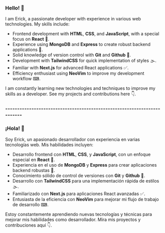 ### Hello! 👋

I am Erick, a passionate developer with experience in various web technologies. My skills include:

- Frontend development with **HTML**, **CSS**, and **JavaScript**, with a special focus on **React** 🌌.
- Experience using **MongoDB** and **Express** to create robust backend applications 🍃.
- Solid knowledge of version control with **Git** and **Github** 🐙.
- Development with **TailwindCSS** for quick implementation of styles 🌫.
- Familiar with **Next.js** for advanced React applications ✅.
- Efficiency enthusiast using **NeoVim** to improve my development workflow ⌨.

I am constantly learning new technologies and techniques to improve my skills as a developer. See my projects and contributions here 👇.

### ------------------------------------------------------------------------

### ¡Hola! 👋

Soy Erick, un apasionado desarrollador con experiencia en varias tecnologías web. Mis habilidades incluyen:

- Desarrollo frontend con **HTML**, **CSS**, y **JavaScript**, con un enfoque especial en **React** 🌌.
- Experiencia en el uso de **MongoDB** y **Express** para crear aplicaciones backend robustas 🍃.
- Conocimiento sólido de control de versiones con **Git** y **Github** 🐙.
- Desarrollo con **TailwindCSS** para una implementación rápida de estilos 🌫.
- Familiarizado con **Next.js** para aplicaciones React avanzadas ✅.
- Entusiasta de la eficiencia con **NeoVim** para mejorar mi flujo de trabajo de desarrollo ⌨.

Estoy constantemente aprendiendo nuevas tecnologías y técnicas para mejorar mis habilidades como desarrollador. Mira mis proyectos y contribuciones aquí 👇.
